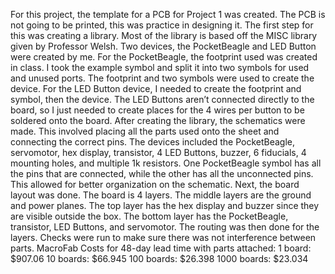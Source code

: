 For this project, the template for a PCB for Project 1 was created. The PCB is not going to be printed, this was practice in designing it. 
The first step for this was creating a library. Most of the library is based off the MISC library given by Professor Welsh. Two devices, the PocketBeagle and LED Button were created by me. For the PocketBeagle, the footprint used was created in class. I took the example symbol and split it into two symbols for used and unused ports. The footprint and two symbols were used to create the device. For the LED Button device, I needed to create the footprint and symbol, then the device. The LED Buttons aren’t connected directly to the board, so I just needed to create places for the 4 wires per button to be soldered onto the board. 
After creating the library, the schematics were made. This involved placing all the parts used onto the sheet and connecting the correct pins. The devices included the PocketBeagle, servomotor, hex display, transistor, 4 LED Buttons, buzzer, 6 fiducials, 4 mounting holes, and multiple 1k resistors. One PocketBeagle symbol has all the pins that are connected, while the other has all the unconnected pins. This allowed for better organization on the schematic.
Next, the board layout was done. The board is 4 layers. The middle layers are the ground and power planes. The top layer has the hex display and buzzer since they are visible outside the box. The bottom layer has the PocketBeagle, transistor, LED Buttons, and servomotor. The routing was then done for the layers. Checks were run to make sure there was not interference between parts.
MacroFab Costs for 48-day lead time with parts attached: 1 board: $907.06 	10 boards: $66.945	  100 boards: $26.398 	  1000 boards: $23.034
